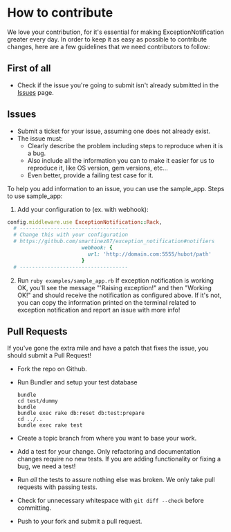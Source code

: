 # How to contribute

We love your contribution, for it's essential for making ExceptionNotification greater every day.
In order to keep it as easy as possible to contribute changes, here are a few guidelines that we
need contributors to follow:

## First of all

* Check if the issue you're going to submit isn't already submitted in
  the [Issues](https://github.com/smartinez87/exception_notification/issues) page.

## Issues

* Submit a ticket for your issue, assuming one does not already exist.
* The issue must:
  * Clearly describe the problem including steps to reproduce when it is a bug.
  * Also include all the information you can to make it easier for us to reproduce it,
    like OS version, gem versions, etc...
  * Even better, provide a failing test case for it.

To help you add information to an issue, you can use the sample_app.
Steps to use sample_app:

1) Add your configuration to (ex. with webhook):
```ruby
config.middleware.use ExceptionNotification::Rack,
  # -----------------------------------
  # Change this with your configuration
  # https://github.com/smartinez87/exception_notification#notifiers
                        webhook: {
                          url: 'http://domain.com:5555/hubot/path'
                        }
  # -----------------------------------
```

2) Run `ruby examples/sample_app.rb`
If exception notification is working OK, you'll see the message "'Raising exception!" and then "Working OK!" and should receive the notification as configured above. If it's not, you can copy the information printed on the terminal related to exception notification and report an issue with more info!

## Pull Requests

If you've gone the extra mile and have a patch that fixes the issue, you
should submit a Pull Request!

* Fork the repo on Github.
* Run Bundler and setup your test database

  ```
  bundle
  cd test/dummy
  bundle
  bundle exec rake db:reset db:test:prepare
  cd ../..
  bundle exec rake test
  ```
* Create a topic branch from where you want to base your work.
* Add a test for your change. Only refactoring and documentation changes
  require no new tests. If you are adding functionality or fixing a bug,
  we need a test!
* Run _all_ the tests to assure nothing else was broken. We only take pull requests with passing tests.
* Check for unnecessary whitespace with `git diff --check` before committing.
* Push to your fork and submit a pull request.
